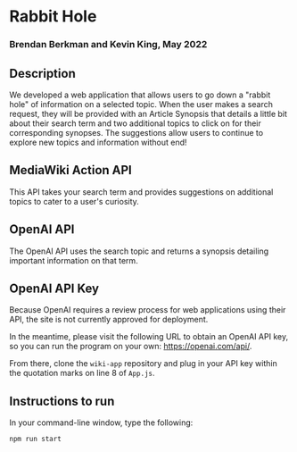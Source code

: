 # Rabbit Hole
### Brendan Berkman and Kevin King, May 2022

## Description

We developed a web application that allows users to go down a "rabbit hole" of information on a selected topic. When the user makes a search request, they will be provided with an Article Synopsis that details a little bit about their search term and two additional topics to click on for their corresponding synopses. The suggestions allow users to continue to explore new topics and information without end!

## MediaWiki Action API 

This API takes your search term and provides suggestions on additional topics to cater to a user's curiosity. 

## OpenAI API

The OpenAI API uses the search topic and returns a synopsis detailing important information on that term. 

## OpenAI API Key

Because OpenAI requires a review process for web applications using their API, the site is not currently approved for deployment. 

In the meantime, please visit the following URL to obtain an OpenAI API key, so you can run the program on your own: https://openai.com/api/.

From there, clone the `wiki-app` repository and plug in your API key within the quotation marks on line 8 of `App.js`. 

## Instructions to run

In your command-line window, type the following: 

```bash
npm run start
```

